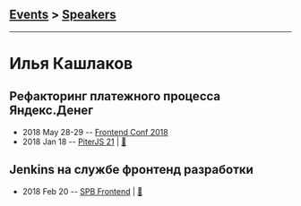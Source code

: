 ## [Events](../README.md) > [Speakers](../speakers.md)
---

# Илья Кашлаков

## Рефакторинг платежного процесса Яндекс.Денег
- 2018 May 28-29 -- [Frontend Conf 2018](https://www.youtube.com/watch?v=wOZTdxdC1YQ)    
- 2018 Jan 18 -- [PiterJS 21](https://youtu.be/-wM-JmF1-VM)  | [:notebook:](https://github.com/piterjs/piterjs.org/blob/gh-pages/events/21/yamoney-refactoring.pdf)  
## Jenkins на службе фронтенд разработки
- 2018 Feb 20 -- [SPB Frontend](https://www.youtube.com/watch?v=DA_R8mIaRJg)  | [:notebook:](http://amp.gs/xDvx)  
